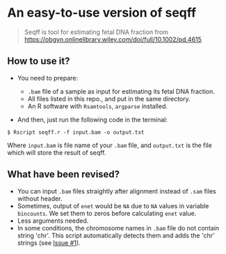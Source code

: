 # An easy-to-use version of seqff

> Seqff is tool for estimating fetal DNA fraction from https://obgyn.onlinelibrary.wiley.com/doi/full/10.1002/pd.4615

## How to use it?

+ You need to prepare:
	+ `.bam` file of a sample as input for estimating its fetal DNA fraction.
	+ All files listed in this repo., and put in the same directory.
	+ An R software with `Rsamtools`, `argparse` installed.

+ And then, just run the following code in the terminal:

```shell
$ Rscript seqff.r -f input.bam -o output.txt
```
Where `input.bam` is file name of your `.bam` file, and `output.txt` is the file which will store the result of seqff.

## What have been revised?

+ You can input `.bam` files straightly after alignment instead of `.sam` files without header.
+ Sometimes, output of `enet` would be `NA` due to `NA` values in variable `bincounts`. We set them to zeros before calculating `enet` value.
+ Less arguments needed.
+ In some conditions, the chromosome names in `.bam` file do not contain string 'chr'. This script automatically detects them and adds the 'chr' strings (see [Issue #1](https://github.com/Wubeizhongxinghua/easy-to-use-seqff/issues/1)).
